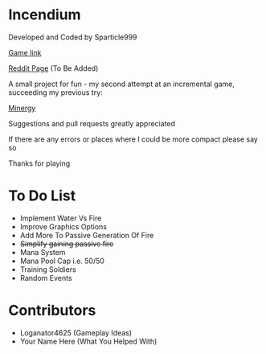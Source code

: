 # Incendium

Developed and Coded by Sparticle999

[Game link](http://sparticle999.github.io/Incendium/)

[Reddit Page]() (To Be Added)

A small project for fun - my second attempt at an incremental game, succeeding my previous try:

[Minergy](http://sparticle999.github.io/Minergy/)

Suggestions and pull requests greatly appreciated

If there are any errors or places where I could be more compact please say so

Thanks for playing

# To Do List

- Implement Water Vs Fire
- Improve Graphics Options
- Add More To Passive Generation Of Fire
- ~~Simplify gaining passive fire~~
- Mana System
- Mana Pool Cap i.e. 50/50
- Training Soldiers
- Random Events

# Contributors
- Loganator4625 (Gameplay Ideas)
- Your Name Here (What You Helped With)
